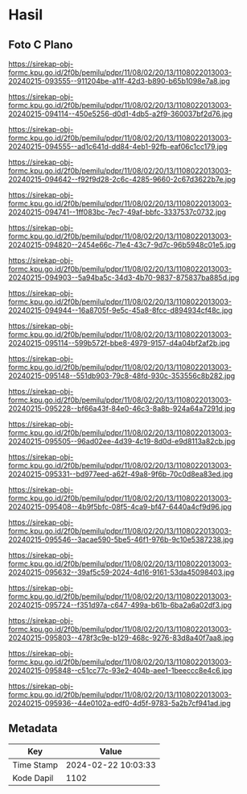 # Hasil

## Foto C Plano

https://sirekap-obj-formc.kpu.go.id/2f0b/pemilu/pdpr/11/08/02/20/13/1108022013003-20240215-093555--911204be-a11f-42d3-b890-b65b1098e7a8.jpg

https://sirekap-obj-formc.kpu.go.id/2f0b/pemilu/pdpr/11/08/02/20/13/1108022013003-20240215-094114--450e5256-d0d1-4db5-a2f9-360037bf2d76.jpg

https://sirekap-obj-formc.kpu.go.id/2f0b/pemilu/pdpr/11/08/02/20/13/1108022013003-20240215-094555--ad1c641d-dd84-4eb1-92fb-eaf06c1cc179.jpg

https://sirekap-obj-formc.kpu.go.id/2f0b/pemilu/pdpr/11/08/02/20/13/1108022013003-20240215-094642--f92f9d28-2c6c-4285-9660-2c67d3622b7e.jpg

https://sirekap-obj-formc.kpu.go.id/2f0b/pemilu/pdpr/11/08/02/20/13/1108022013003-20240215-094741--1ff083bc-7ec7-49af-bbfc-3337537c0732.jpg

https://sirekap-obj-formc.kpu.go.id/2f0b/pemilu/pdpr/11/08/02/20/13/1108022013003-20240215-094820--2454e66c-71e4-43c7-9d7c-96b5948c01e5.jpg

https://sirekap-obj-formc.kpu.go.id/2f0b/pemilu/pdpr/11/08/02/20/13/1108022013003-20240215-094903--5a94ba5c-34d3-4b70-9837-875837ba885d.jpg

https://sirekap-obj-formc.kpu.go.id/2f0b/pemilu/pdpr/11/08/02/20/13/1108022013003-20240215-094944--16a8705f-9e5c-45a8-8fcc-d894934cf48c.jpg

https://sirekap-obj-formc.kpu.go.id/2f0b/pemilu/pdpr/11/08/02/20/13/1108022013003-20240215-095114--599b572f-bbe8-4979-9157-d4a04bf2af2b.jpg

https://sirekap-obj-formc.kpu.go.id/2f0b/pemilu/pdpr/11/08/02/20/13/1108022013003-20240215-095148--551db903-79c8-48fd-930c-353556c8b282.jpg

https://sirekap-obj-formc.kpu.go.id/2f0b/pemilu/pdpr/11/08/02/20/13/1108022013003-20240215-095228--bf66a43f-84e0-46c3-8a8b-924a64a7291d.jpg

https://sirekap-obj-formc.kpu.go.id/2f0b/pemilu/pdpr/11/08/02/20/13/1108022013003-20240215-095505--96ad02ee-4d39-4c19-8d0d-e9d8113a82cb.jpg

https://sirekap-obj-formc.kpu.go.id/2f0b/pemilu/pdpr/11/08/02/20/13/1108022013003-20240215-095331--bd977eed-a62f-49a8-9f6b-70c0d8ea83ed.jpg

https://sirekap-obj-formc.kpu.go.id/2f0b/pemilu/pdpr/11/08/02/20/13/1108022013003-20240215-095408--4b9f5bfc-08f5-4ca9-bf47-6440a4cf9d96.jpg

https://sirekap-obj-formc.kpu.go.id/2f0b/pemilu/pdpr/11/08/02/20/13/1108022013003-20240215-095546--3acae590-5be5-46f1-976b-9c10e5387238.jpg

https://sirekap-obj-formc.kpu.go.id/2f0b/pemilu/pdpr/11/08/02/20/13/1108022013003-20240215-095632--39af5c59-2024-4d16-9161-53da45098403.jpg

https://sirekap-obj-formc.kpu.go.id/2f0b/pemilu/pdpr/11/08/02/20/13/1108022013003-20240215-095724--f351d97a-c647-499a-b61b-6ba2a6a02df3.jpg

https://sirekap-obj-formc.kpu.go.id/2f0b/pemilu/pdpr/11/08/02/20/13/1108022013003-20240215-095803--478f3c9e-b129-468c-9276-83d8a40f7aa8.jpg

https://sirekap-obj-formc.kpu.go.id/2f0b/pemilu/pdpr/11/08/02/20/13/1108022013003-20240215-095848--c51cc77c-93e2-404b-aee1-1beeccc8e4c6.jpg

https://sirekap-obj-formc.kpu.go.id/2f0b/pemilu/pdpr/11/08/02/20/13/1108022013003-20240215-095936--44e0102a-edf0-4d5f-9783-5a2b7cf941ad.jpg


## Metadata

| Key        | Value               |
| ---------- | ------------------- |
| Time Stamp | 2024-02-22 10:03:33 |
| Kode Dapil | 1102                |



